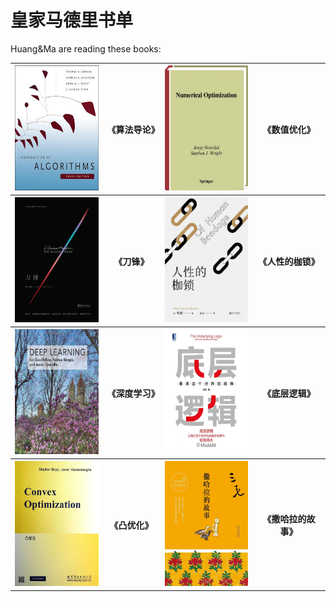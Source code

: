 # 皇家马德里书单



Huang&Ma are reading these books:
<table>
    <tr>
        <th>
            <img src="index.assets/Clrs3.jpeg" alt="Clrs3.jpeg" style="width:150px;height:200px" />
        </th>
        <th>
            《算法导论》
        </th>
        <th>
            <img src="index.assets/content.jpeg" alt="img" style="width:150px;height:200px" />
        </th>
        <th>
            《数值优化》
        </th>
    </tr>
    <tr>
        <th>
            <img src="index.assets/image-20220501234529237.png" alt="image" style="width:150px;height:200px" />
        </th>
        <th>
            《刀锋》
        </th>
        <th>
            <img src="index.assets/image-20220501234553621.png" alt="image-20220501234553621" style="width:150px;height:200px" />
        </th>
        <th>
            《人性的枷锁》
        </th>
    </tr>
    <tr>
        <th>
            <img src="index.assets/20180604100456734.jpeg" alt="image" style="width:150px;height:200px" />
        </th>
        <th>
            《深度学习》
        </th>
        <th>
            <img src="index.assets/dicengluoji.jpg" alt="image" style="width:150px;height:200px" />
        </th>
        <th>
            《底层逻辑》
        </th>
    </tr>
    <tr>
        <th>
            <img src="index.assets/convex.png" alt="image" style="width:150px;height:200px" />
        </th>
        <th>
            《凸优化》
        </th>
        <th>
            <img src="index.assets/sahaladegushi.jpg" alt="image" style="width:150px;height:200px" />
        </th>
        <th>
            《撒哈拉的故事》
        </th>
    </tr>
</table>


